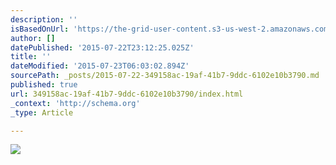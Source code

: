 ```yaml
---
description: ''
isBasedOnUrl: 'https://the-grid-user-content.s3-us-west-2.amazonaws.com/c3d42dba-7c89-42a8-9502-aa2f06ffd917.jpg'
author: []
datePublished: '2015-07-22T23:12:25.025Z'
title: ''
dateModified: '2015-07-23T06:03:02.894Z'
sourcePath: _posts/2015-07-22-349158ac-19af-41b7-9ddc-6102e10b3790.md
published: true
url: 349158ac-19af-41b7-9ddc-6102e10b3790/index.html
_context: 'http://schema.org'
_type: Article

---
```

![](https://the-grid-user-content.s3-us-west-2.amazonaws.com/c3d42dba-7c89-42a8-9502-aa2f06ffd917.jpg)